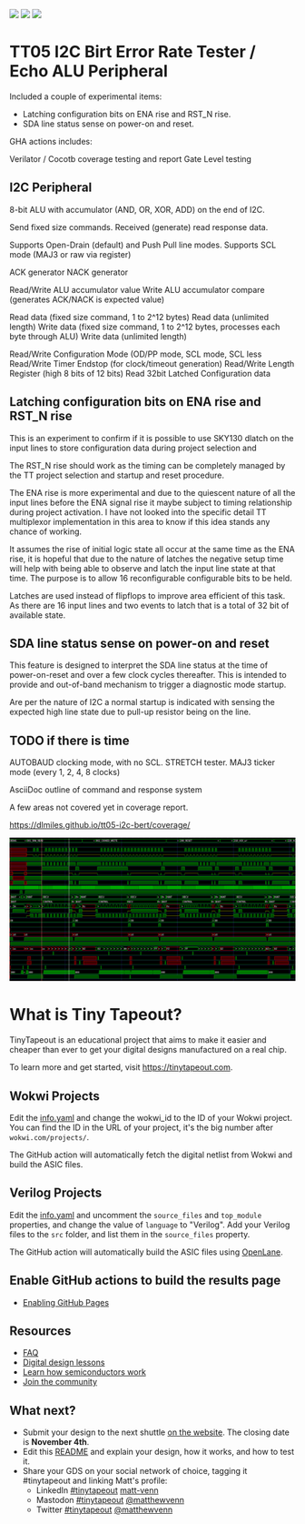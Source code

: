 ![](../../workflows/gds/badge.svg) ![](../../workflows/docs/badge.svg) ![](../../workflows/wokwi_test/badge.svg)

# TT05 I2C Birt Error Rate Tester / Echo ALU Peripheral


Included a couple of experimental items:
 * Latching configuration bits on ENA rise and RST_N rise.
 * SDA line status sense on power-on and reset.

GHA actions includes:

 Verilator / Cocotb coverage testing and report
 Gate Level testing



## I2C Peripheral

8-bit ALU with accumulator (AND, OR, XOR, ADD) on the end of I2C.

Send fixed size commands.
Received (generate) read response data.

Supports Open-Drain (default) and Push Pull line modes.
Supports SCL mode (MAJ3 or raw via register)

ACK generator
NACK generator

Read/Write ALU accumulator value
Write ALU accumulator compare (generates ACK/NACK is expected value)

Read data (fixed size command, 1 to 2^12 bytes)
Read data (unlimited length)
Write data (fixed size command, 1 to 2^12 bytes, processes each byte through ALU)
Write data (unlimited length)

Read/Write Configuration Mode (OD/PP mode, SCL mode, SCL less
Read/Write Timer Endstop (for clock/timeout generation)
Read/Write Length Register (high 8 bits of 12 bits)
Read 32bit Latched Configuration data


## Latching configuration bits on ENA rise and RST_N rise

This is an experiment to confirm if it is possible to use SKY130 dlatch on
the input lines to store configuration data during project selection and

The RST_N rise should work as the timing can be completely managed by the TT
project selection and startup and reset procedure.

The ENA rise is more experimental and due to the quiescent nature of all the
input lines before the ENA signal rise it maybe subject to timing relationship
during project activation.  I have not looked into the specific detail TT
multiplexor implementation in this area to know if this idea stands any chance
of working.

It assumes the rise of initial logic state all occur at the same time as the
ENA rise, it is hopeful that due to the nature of latches the negative setup
time will help with being able to observe and latch the input line state at
that time.  The purpose is to allow 16 reconfigurable configurable bits
to be held.

Latches are used instead of flipflops to improve area efficient of this
task.  As there are 16 input lines and two events to latch that is a
total of 32 bit of available state.


## SDA line status sense on power-on and reset

This feature is designed to interpret the SDA line status at the time of
power-on-reset and over a few clock cycles thereafter.  This is intended to
provide and out-of-band mechanism to trigger a diagnostic mode startup.

Are per the nature of I2C a normal startup is indicated with sensing the
expected high line state due to pull-up resistor being on the line.


## TODO if there is time

AUTOBAUD clocking mode, with no SCL.
STRETCH tester.
MAJ3 ticker mode (every 1, 2, 4, 8 clocks)

AsciiDoc outline of command and response system

A few areas not covered yet in coverage report.

https://dlmiles.github.io/tt05-i2c-bert/coverage/


![VCD Image](tt05-i2c-bert.png)



###

# What is Tiny Tapeout?

TinyTapeout is an educational project that aims to make it easier and cheaper than ever to get your digital designs manufactured on a real chip.

To learn more and get started, visit https://tinytapeout.com.

## Wokwi Projects

Edit the [info.yaml](info.yaml) and change the wokwi_id to the ID of your Wokwi project. You can find the ID in the URL of your project, it's the big number after `wokwi.com/projects/`.

The GitHub action will automatically fetch the digital netlist from Wokwi and build the ASIC files.

## Verilog Projects

Edit the [info.yaml](info.yaml) and uncomment the `source_files` and `top_module` properties, and change the value of `language` to "Verilog". Add your Verilog files to the `src` folder, and list them in the `source_files` property.

The GitHub action will automatically build the ASIC files using [OpenLane](https://www.zerotoasiccourse.com/terminology/openlane/).

## Enable GitHub actions to build the results page

- [Enabling GitHub Pages](https://tinytapeout.com/faq/#my-github-action-is-failing-on-the-pages-part)

## Resources

- [FAQ](https://tinytapeout.com/faq/)
- [Digital design lessons](https://tinytapeout.com/digital_design/)
- [Learn how semiconductors work](https://tinytapeout.com/siliwiz/)
- [Join the community](https://discord.gg/rPK2nSjxy8)

## What next?

- Submit your design to the next shuttle [on the website](https://tinytapeout.com/#submit-your-design). The closing date is **November 4th**.
- Edit this [README](README.md) and explain your design, how it works, and how to test it.
- Share your GDS on your social network of choice, tagging it #tinytapeout and linking Matt's profile:
  - LinkedIn [#tinytapeout](https://www.linkedin.com/search/results/content/?keywords=%23tinytapeout) [matt-venn](https://www.linkedin.com/in/matt-venn/)
  - Mastodon [#tinytapeout](https://chaos.social/tags/tinytapeout) [@matthewvenn](https://chaos.social/@matthewvenn)
  - Twitter [#tinytapeout](https://twitter.com/hashtag/tinytapeout?src=hashtag_click) [@matthewvenn](https://twitter.com/matthewvenn)

